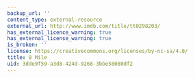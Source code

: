```yaml
---
backup_url: ''
content_type: external-resource
external_url: http://www.imdb.com/title/tt0298203/
has_external_licence_warning: true
has_external_license_warning: true
is_broken: ''
license: https://creativecommons.org/licenses/by-nc-sa/4.0/
title: 8 Mile
uid: 3dde9f59-a3d8-424d-9268-3bbe58080df2
---
```


